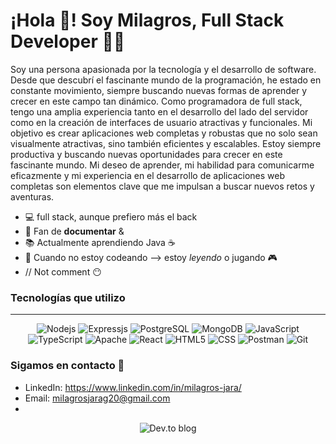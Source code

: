 # ¡Hola :wave:! Soy Milagros, Full Stack Developer 👩‍💻

Soy una persona apasionada por la tecnología y el desarrollo de software. Desde que descubrí el fascinante mundo de la programación, he estado en constante movimiento, siempre buscando nuevas formas de aprender y crecer en este campo tan dinámico. Como programadora de full stack, tengo una amplia experiencia tanto en el desarrollo del lado del servidor como en la creación de interfaces de usuario atractivas y funcionales. Mi objetivo es crear aplicaciones web completas y robustas que no solo sean visualmente atractivas, sino también eficientes y escalables.
Estoy siempre productiva y buscando nuevas oportunidades para crecer en este fascinante mundo. Mi deseo de aprender, mi habilidad para comunicarme eficazmente y mi experiencia en el desarrollo de aplicaciones web completas son elementos clave que me impulsan a buscar nuevos retos y aventuras.

- 💻 full stack, aunque prefiero más el back 
- 💚 Fan de **documentar** & **<prueba y error=aprendizaje/>**
- 📚 Actualmente aprendiendo Java ☕️
- 📖 Cuando no estoy codeando --> estoy *leyendo* o jugando 🎮
- // Not comment 😶

 ### Tecnologías que utilizo
<hr></h>
<div align="center">

![Nodejs](https://img.shields.io/badge/Node.js-339933?style=for-the-badge&logo=nodedotjs&logoColor=white)
![Expressjs](https://img.shields.io/badge/Express.js-000000?style=for-the-badge&logo=express&logoColor=white)
![PostgreSQL](https://img.shields.io/badge/PostgreSQL-316192?style=for-the-badge&logo=postgresql&logoColor=white)
![MongoDB](https://img.shields.io/badge/MongoDB-%234ea94b.svg?style=for-the-badge&logo=mongodb&logoColor=white)
![JavaScript](https://img.shields.io/badge/JavaScript-323330?style=for-the-badge&logo=javascript&logoColor=F7DF1E)
![TypeScript](https://img.shields.io/badge/typescript-%23007ACC.svg?style=for-the-badge&logo=typescript&logoColor=white)
![Apache](https://img.shields.io/badge/apache-%23D42029.svg?style=for-the-badge&logo=apache&logoColor=white)
![React](https://img.shields.io/badge/React-20232A?style=for-the-badge&logo=react&logoColor=61DAFB)
![HTML5](https://img.shields.io/badge/html5-%23E34F26.svg?style=for-the-badge&logo=html5&logoColor=white)
![CSS](https://img.shields.io/badge/CSS3-1572B6?style=for-the-badge&logo=css3&logoColor=white)
![Postman](https://img.shields.io/badge/Postman-FF6C37?style=for-the-badge&logo=Postman&logoColor=white)
![Git](https://img.shields.io/badge/Git-F05032?style=for-the-badge&logo=git&logoColor=white)
</div>

 ### Sigamos en contacto 📱
 
- LinkedIn: https://www.linkedin.com/in/milagros-jara/
- Email: milagrosjarag20@gmail.com
- 
<div align="center">
 
 ![Dev.to blog](https://img.shields.io/badge/dev.to-0A0A0A?style=for-the-badge&logo=dev.to&logoColor=white)
 
</div>


